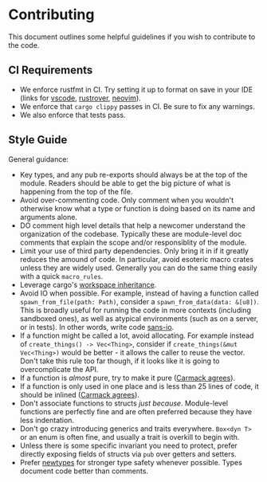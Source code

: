 # Contributing

This document outlines some helpful guidelines if you wish to contribute to the code.

## CI Requirements

- We enforce rustfmt in CI. Try setting it up to format on save in your IDE (links for
  [vscode][vscode fmt], [rustrover][rustrover fmt], [neovim][neovim fmt]).
- We enforce that `cargo clippy` passes in CI. Be sure to fix any warnings.
- We also enforce that tests pass.

## Style Guide

General guidance:

- Key types, and any pub re-exports should always be at the top of the module.
  Readers should be able to get the big picture of what is happening from the top
  of the file.
- Avoid over-commenting code. Only comment when you wouldn't otherwise know what a type
  or function is doing based on its name and arguments alone.
- DO comment high level details that help a newcomer understand the organization of the
  codebase. Typically these are module-level doc comments that explain the scope and/or
  responsiblity of the module.
- Limit your use of third party dependencies. Only bring it in if it greatly reduces the
  amound of code. In particular, avoid esoteric macro crates unless they are widely
  used. Generally you can do the same thing easily with a quick `macro_rules`.
- Leverage cargo's [workspace inheritance].
- Avoid IO when possible. For example, instead of having a function called
  `spawn_from_file(path: Path)`, consider a `spawn_from_data(data: &[u8])`. This is
  broadly useful for running the code in more contexts (including sandboxed ones), as
  well as atypical environments (such as on a server, or in tests). In other words,
  write code [sans-io](sansio).
- If a function might be called a lot, avoid allocating. For example instead of
  `create_things() -> Vec<Thing>`, consider if `create_things(&mut Vec<Thing>)` would
  be better - it allows the caller to reuse the vector. Don't take this rule too far
  though, if it looks like it is going to overcomplicate the API.
- If a function is *almost* pure, try to make it pure ([Carmack agrees][carmack style]).
- If a function is only used in one place and is less than 25 lines of code, it should
  be inlined ([Carmack agrees][carmack style]).
- Don't associate functions to structs *just because*. Module-level functions are
  perfectly fine and are often preferred because they have less indentation.
- Don't go crazy introducing generics and traits everywhere. `Box<dyn T>` or an enum is
  often fine, and usually a trait is overkill to begin with.
- Unless there is some specific invariant you need to protect, prefer directly exposing
  fields of structs via `pub` over getters and setters.
- Prefer [newtypes][newtype] for stronger type safety whenever possible. Types document
  code better than comments.

[workspace inheritance]: https://doc.rust-lang.org/cargo/reference/workspaces.html#the-package-table
[vscode fmt]: https://stackoverflow.com/a/54665086
[rustrover fmt]: https://www.jetbrains.com/help/rust/rustfmt.html#rustfmt-on-save
[neovim fmt]: https://www.jvt.me/posts/2022/03/01/neovim-format-on-save/
[sansio]: https://sans-io.readthedocs.io/
[carmack style]: https://cbarrete.com/carmack.html
[newtype]: https://rust-lang.github.io/api-guidelines/type-safety.html#c-newtype
